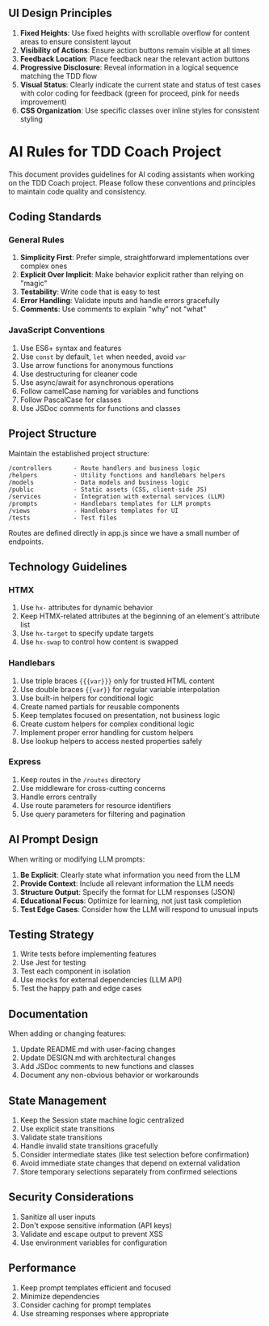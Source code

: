 ## UI Design Principles

1. **Fixed Heights**: Use fixed heights with scrollable overflow for content areas to ensure consistent layout
2. **Visibility of Actions**: Ensure action buttons remain visible at all times
3. **Feedback Location**: Place feedback near the relevant action buttons
4. **Progressive Disclosure**: Reveal information in a logical sequence matching the TDD flow
5. **Visual Status**: Clearly indicate the current state and status of test cases with color coding for feedback (green for proceed, pink for needs improvement)
6. **CSS Organization**: Use specific classes over inline styles for consistent styling

# AI Rules for TDD Coach Project

This document provides guidelines for AI coding assistants when working on the TDD Coach project. Please follow these conventions and principles to maintain code quality and consistency.

## Coding Standards

### General Rules

1. **Simplicity First**: Prefer simple, straightforward implementations over complex ones
2. **Explicit Over Implicit**: Make behavior explicit rather than relying on "magic"
3. **Testability**: Write code that is easy to test
4. **Error Handling**: Validate inputs and handle errors gracefully
5. **Comments**: Use comments to explain "why" not "what"

### JavaScript Conventions

1. Use ES6+ syntax and features
2. Use `const` by default, `let` when needed, avoid `var`
3. Use arrow functions for anonymous functions
4. Use destructuring for cleaner code
5. Use async/await for asynchronous operations
6. Follow camelCase naming for variables and functions
7. Follow PascalCase for classes
8. Use JSDoc comments for functions and classes

## Project Structure

Maintain the established project structure:

```
/controllers      - Route handlers and business logic
/helpers          - Utility functions and handlebars helpers
/models           - Data models and business logic
/public           - Static assets (CSS, client-side JS)
/services         - Integration with external services (LLM)
/prompts          - Handlebars templates for LLM prompts
/views            - Handlebars templates for UI
/tests            - Test files
```

Routes are defined directly in app.js since we have a small number of endpoints.

## Technology Guidelines

### HTMX

1. Use `hx-` attributes for dynamic behavior
2. Keep HTMX-related attributes at the beginning of an element's attribute list
3. Use `hx-target` to specify update targets
4. Use `hx-swap` to control how content is swapped

### Handlebars

1. Use triple braces `{{{var}}}` only for trusted HTML content
2. Use double braces `{{var}}` for regular variable interpolation
3. Use built-in helpers for conditional logic
4. Create named partials for reusable components
5. Keep templates focused on presentation, not business logic
6. Create custom helpers for complex conditional logic
7. Implement proper error handling for custom helpers
8. Use lookup helpers to access nested properties safely

### Express

1. Keep routes in the `/routes` directory
2. Use middleware for cross-cutting concerns
3. Handle errors centrally
4. Use route parameters for resource identifiers
5. Use query parameters for filtering and pagination

## AI Prompt Design

When writing or modifying LLM prompts:

1. **Be Explicit**: Clearly state what information you need from the LLM
2. **Provide Context**: Include all relevant information the LLM needs
3. **Structure Output**: Specify the format for LLM responses (JSON)
4. **Educational Focus**: Optimize for learning, not just task completion
5. **Test Edge Cases**: Consider how the LLM will respond to unusual inputs

## Testing Strategy

1. Write tests before implementing features
2. Use Jest for testing
3. Test each component in isolation
4. Use mocks for external dependencies (LLM API)
5. Test the happy path and edge cases

## Documentation

When adding or changing features:

1. Update README.md with user-facing changes
2. Update DESIGN.md with architectural changes
3. Add JSDoc comments to new functions and classes
4. Document any non-obvious behavior or workarounds

## State Management

1. Keep the Session state machine logic centralized
2. Use explicit state transitions
3. Validate state transitions
4. Handle invalid state transitions gracefully
5. Consider intermediate states (like test selection before confirmation)
6. Avoid immediate state changes that depend on external validation
7. Store temporary selections separately from confirmed selections

## Security Considerations

1. Sanitize all user inputs
2. Don't expose sensitive information (API keys)
3. Validate and escape output to prevent XSS
4. Use environment variables for configuration

## Performance

1. Keep prompt templates efficient and focused
2. Minimize dependencies
3. Consider caching for prompt templates
4. Use streaming responses where appropriate

